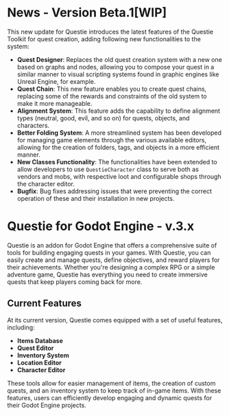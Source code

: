 # News - Version Beta.1[WIP]
This new update for Questie introduces the latest features of the Questie Toolkit for quest creation, adding following new functionalities to the system:

- **Quest Designer**: Replaces the old quest creation system with a new one based on graphs and nodes, allowing you to compose your quest in a similar manner to visual scripting systems found in graphic engines like Unreal Engine, for example.
- **Quest Chain**: This new feature enables you to create quest chains, replacing some of the rewards and constraints of the old system to make it more manageable.
- **Alignment System**: This feature adds the capability to define alignment types (neutral, good, evil, and so on) for quests, objects, and characters.
- **Better Folding System**: A more streamlined system has been developed for managing game elements through the various available editors, allowing for the creation of folders, tags, and objects in a more efficient manner.
- **New Classes Functionality**: The functionalities have been extended to allow developers to use `QuestieCharacter` class to serve both as vendors and mobs, with respective loot and configurable shops through the character editor.
- **Bugfix**: Bug fixes addressing issues that were preventing the correct operation of these and their installation in new projects.

# Questie for Godot Engine - v.3.x
Questie is an addon for Godot Engine that offers a comprehensive suite of tools for building engaging quests in your games. With Questie, you can easily create and manage quests, define objectives, and reward players for their achievements. Whether you're designing a complex RPG or a simple adventure game, Questie has everything you need to create immersive quests that keep players coming back for more.

## Current Features
At its current version, Questie comes equipped with a set of useful features, including:

- **Items Database**
- **Quest Editor**
- **Inventory System**
- **Location Editor**
- **Character Editor**

These tools allow for easier management of items, the creation of custom quests, and an inventory system to keep track of in-game items. With these features, users can efficiently develop engaging and dynamic quests for their Godot Engine projects.

